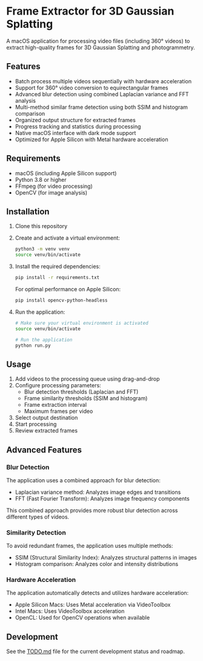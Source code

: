# Frame Extractor for 3D Gaussian Splatting

A macOS application for processing video files (including 360° videos) to extract high-quality frames for 3D Gaussian Splatting and photogrammetry.

## Features

- Batch process multiple videos sequentially with hardware acceleration
- Support for 360° video conversion to equirectangular frames
- Advanced blur detection using combined Laplacian variance and FFT analysis
- Multi-method similar frame detection using both SSIM and histogram comparison
- Organized output structure for extracted frames
- Progress tracking and statistics during processing
- Native macOS interface with dark mode support
- Optimized for Apple Silicon with Metal hardware acceleration

## Requirements

- macOS (including Apple Silicon support)
- Python 3.8 or higher
- FFmpeg (for video processing)
- OpenCV (for image analysis)

## Installation

1. Clone this repository
2. Create and activate a virtual environment:
   ```bash
   python3 -m venv venv
   source venv/bin/activate
   ```

3. Install the required dependencies:
   ```bash
   pip install -r requirements.txt
   ```
   
   For optimal performance on Apple Silicon:
   ```bash
   pip install opencv-python-headless
   ```

4. Run the application:
   ```bash
   # Make sure your virtual environment is activated
   source venv/bin/activate
   
   # Run the application
   python run.py
   ```

## Usage

1. Add videos to the processing queue using drag-and-drop
2. Configure processing parameters:
   - Blur detection thresholds (Laplacian and FFT)
   - Frame similarity thresholds (SSIM and histogram)
   - Frame extraction interval
   - Maximum frames per video
3. Select output destination
4. Start processing
5. Review extracted frames

## Advanced Features

### Blur Detection

The application uses a combined approach for blur detection:
- Laplacian variance method: Analyzes image edges and transitions
- FFT (Fast Fourier Transform): Analyzes image frequency components

This combined approach provides more robust blur detection across different types of videos.

### Similarity Detection

To avoid redundant frames, the application uses multiple methods:
- SSIM (Structural Similarity Index): Analyzes structural patterns in images
- Histogram comparison: Analyzes color and intensity distributions

### Hardware Acceleration

The application automatically detects and utilizes hardware acceleration:
- Apple Silicon Macs: Uses Metal acceleration via VideoToolbox
- Intel Macs: Uses VideoToolbox acceleration
- OpenCL: Used for OpenCV operations when available

## Development

See the [TODO.md](TODO.md) file for the current development status and roadmap. 